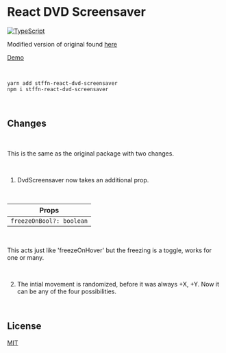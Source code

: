 # React DVD Screensaver

[![TypeScript](https://badges.frapsoft.com/typescript/code/typescript.svg?v=101)](https://github.com/ellerbrock/typescript-badges/)

Modified version of original found [here](https://github.com/samuelweckstrom/react-dvd-screensaver#readme)

[Demo](https://codesandbox.io/s/react-dvd-screensaver-demo-mp563)

<br>

```
yarn add stffn-react-dvd-screensaver
npm i stffn-react-dvd-screensaver
```

<br>

## Changes

<br>

This is the same as the original package with two changes.

<br>

1. DvdScreensaver now takes an additional prop.

<br>

| Props                    |
| ------------------------ |
| `freezeOnBool?: boolean` |

<br>

This acts just like 'freezeOnHover' but the freezing is a toggle, works for one or many.

<br>

2. The intial movement is randomized, before it was always +X, +Y. Now it can be any of the four possibilities.

<br>

## License

[MIT](LICENSE)

